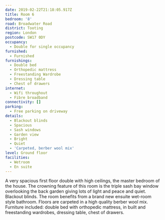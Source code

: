 ```yaml
---
date: 2019-02-22T21:18:05.917Z
title: Room 6
bedroom: '8'
road: Broadwater Road
district: Tooting
region: London
postcode: SW17 0DY
occupancy:
  - Double for single occupancy
furnished:
  - Furnished
furnishings:
  - Double bed
  - Orthopedic mattress
  - Freestanding Wardrobe
  - Dressing table
  - Chest of drawers
internet:
  - Wifi throughout
  - Fibre broadband
connectivity: []
parking:
  - Free parking on driveway
details:
  - Blackout blinds
  - Spacious
  - Sash windows
  - Garden view
  - Bright
  - Quiet
  - 'Carpeted, berber wool mix'
level: Ground floor
facilities:
  - Wetroom
  - En suite
---
```

A very spacious first floor double with high ceilings, the master bedroom of the house. The crowning feature of this room is the triple sash bay window overlooking the back garden giving lots of light and peace and quiet. Blackout blinds. The room benefits from a brand new ensuite wet-room style bathroom.  Floors are carpeted in a high quality berber wool mix. Furniture included: double bed with orthopedic mattress, in built and freestanding wardrobes, dressing table, chest of drawers.
